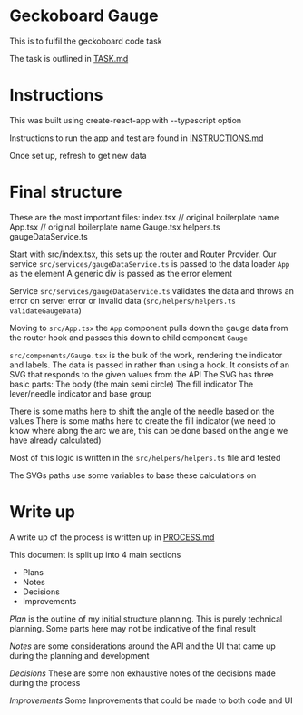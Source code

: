 # Geckoboard Gauge

This is to fulfil the geckoboard code task

The task is outlined in [TASK.md](TASK.md)

# Instructions

This was built using create-react-app with --typescript option

Instructions to run the app and test are found in [INSTRUCTIONS.md](INSTRUCTIONS.md)

Once set up, refresh to get new data

# Final structure
These are the most important files:
index.tsx // original boilerplate name
App.tsx // original boilerplate name
Gauge.tsx
helpers.ts
gaugeDataService.ts

Start with src/index.tsx, this sets up the router and Router Provider.
Our service `src/services/gaugeDataService.ts` is passed to the data loader
`App` as the element
A generic div is passed as the error element

Service `src/services/gaugeDataService.ts` validates the data and throws an error on server error or invalid data (`src/helpers/helpers.ts` `validateGaugeData`)

Moving to `src/App.tsx` the `App` component pulls down the gauge data from the router hook and passes this down to child component `Gauge`


`src/components/Gauge.tsx` is the bulk of the work, rendering the indicator and labels. The data is passed in rather than using a hook.
It consists of an SVG that responds to the given values from the API
The SVG has three basic parts:
    The body (the main semi circle)
    The fill indicator
    The lever/needle indicator and base group

There is some maths here to shift the angle of the needle based on the values
There is some maths here to create the fill indicator (we need to know where along the arc we are, this can be done based on the angle we have already calculated)

Most of this logic is written in the `src/helpers/helpers.ts` file and tested

The SVGs paths use some variables to base these calculations on

# Write up

A write up of the process is written up in [PROCESS.md](PROCESS.md)

This document is split up into 4 main sections
- Plans
- Notes
- Decisions
- Improvements

*Plan* is the outline of my initial structure planning. This is purely technical planning. Some parts here may not be indicative of the final result

*Notes* are some considerations around the API and the UI that came up during the planning and development

*Decisions* These are some non exhaustive notes of the decisions made during the process

*Improvements* Some Improvements that could be made to both code and UI

